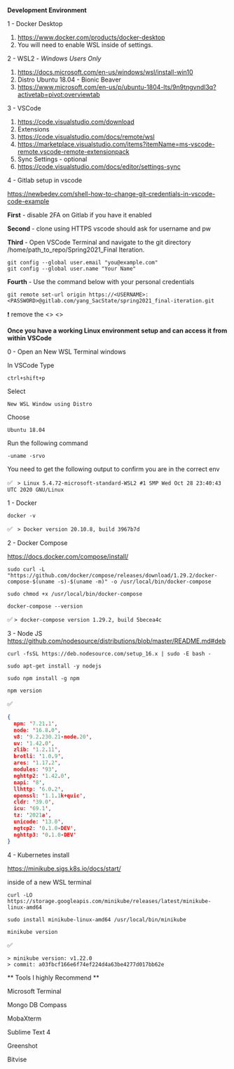**Development Environment**

1 - Docker Desktop

1. https://www.docker.com/products/docker-desktop
1. You will need to enable WSL inside of settings.


2 - WSL2 - *Windows Users Only*

1. https://docs.microsoft.com/en-us/windows/wsl/install-win10
1. Distro Ubuntu 18.04 - Bionic Beaver
1. https://www.microsoft.com/en-us/p/ubuntu-1804-lts/9n9tngvndl3q?activetab=pivot:overviewtab

3 - VSCode

1. https://code.visualstudio.com/download
1. Extensions
  1. https://code.visualstudio.com/docs/remote/wsl
  1. https://marketplace.visualstudio.com/items?itemName=ms-vscode-remote.vscode-remote-extensionpack
1. Sync Settings - optional 
  1. https://code.visualstudio.com/docs/editor/settings-sync


4 - Gitlab setup in vscode

https://newbedev.com/shell-how-to-change-git-credentials-in-vscode-code-example

**First** - disable 2FA on Gitlab if you have it enabled 

**Second** -  clone using HTTPS vscode should ask for username and pw

**Third** - Open VSCode Terminal and navigate to the git directory /home/path_to_repo/Spring2021_Final Iteration.

```
git config --global user.email "you@example.com"
git config --global user.name "Your Name"
```

**Fourth** - Use the command below with your personal credentials

```git remote set-url origin https://<USERNAME>:<PASSWORD>@gitlab.com/yang_SacState/spring2021_final-iteration.git```

:exclamation: remove the <> <>

**Once you have a working Linux environment setup and can access it from within VSCode**

0 - Open an New WSL Terminal windows

In VSCode Type

```ctrl+shift+p```

Select

```New WSL Window using Distro```

Choose 

```Ubuntu 18.04```

Run the following command 

```-uname -srvo ```

You need to get the following output to confirm you are in the correct env 

:white_check_mark: ``` > Linux 5.4.72-microsoft-standard-WSL2 #1 SMP Wed Oct 28 23:40:43 UTC 2020 GNU/Linux``` 

1 - Docker 

```docker -v```

:white_check_mark: ``` > Docker version 20.10.8, build 3967b7d``` 

2 - Docker Compose

https://docs.docker.com/compose/install/

```sudo curl -L "https://github.com/docker/compose/releases/download/1.29.2/docker-compose-$(uname -s)-$(uname -m)" -o /usr/local/bin/docker-compose```

```sudo chmod +x /usr/local/bin/docker-compose```

```docker-compose --version```

:white_check_mark: ```> docker-compose version 1.29.2, build 5becea4c ```  

3 - Node JS 
https://github.com/nodesource/distributions/blob/master/README.md#deb

```curl -fsSL https://deb.nodesource.com/setup_16.x | sudo -E bash -```

```sudo apt-get install -y nodejs```

```sudo npm install -g npm```

```npm version```

:white_check_mark:

```json
{
  npm: '7.21.1',
  node: '16.8.0',
  v8: '9.2.230.21-node.20',
  uv: '1.42.0',
  zlib: '1.2.11',
  brotli: '1.0.9',
  ares: '1.17.2',
  modules: '93',
  nghttp2: '1.42.0',
  napi: '8',
  llhttp: '6.0.2',
  openssl: '1.1.1k+quic',
  cldr: '39.0',
  icu: '69.1',
  tz: '2021a',
  unicode: '13.0',
  ngtcp2: '0.1.0-DEV',
  nghttp3: '0.1.0-DEV'
}
```

4 - Kubernetes install 

https://minikube.sigs.k8s.io/docs/start/


inside of a new WSL terminal 

```curl -LO https://storage.googleapis.com/minikube/releases/latest/minikube-linux-amd64```

```sudo install minikube-linux-amd64 /usr/local/bin/minikube```

```minikube version```

:white_check_mark:


```
> minikube version: v1.22.0
> commit: a03fbcf166e6f74ef224d4a63be4277d017bb62e

```

** Tools I highly Recommend **

Microsoft Terminal 

Mongo DB Compass

MobaXterm

Sublime Text 4

Greenshot

Bitvise
